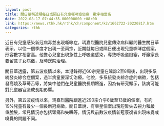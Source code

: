 ```yaml
---
layout: post
title: 關日華稱近期每日或隔日有兒童嘶哮症個案　數字相當高
date: 2022-08-17 07:44:35.000000000 +08:00
link: https://news.rthk.hk/rthk/ch/component/k2/1662722-20220817.htm
categories: rthk
---
```


近日有兒童感染新冠病毒並出現嘶哮症，瑪嘉烈醫院兒童傳染病科顧問醫生關日華表示，以往一個季度才出現一至兩宗，近期就每日或隔日便出現兒童嘶哮症個案，形容數字相當高。他擔心兒童出現急性上呼吸道感染，導致呼吸道阻塞，呼籲家長要留意子女病徵，及時送院治理。

關日華透露，第五波疫情以來，本港錄得近60宗兒童在確診2至8周後，出現多系統發炎綜合症個案，過半病童要深切治療。他說，多系統發炎綜合症的病徵，包括發高燒及草苺舌等，將集中他們在兒童醫院長期跟進，因為有研究顯示，該病可能對兒童器官造成長期影響。

另外，第五波疫情以來，瑪嘉烈醫院跟進近290宗介乎8歲至13歲的個案，有約19%兒童有最少一個長新冠病徵。關日華說，有零星個案出現短暫失去視力和嚴重脫髮，常見情況亦包括頭痛和失眠等，情況與前數波疫情新冠康復者出現味覺或嗅覺的問題不同。
